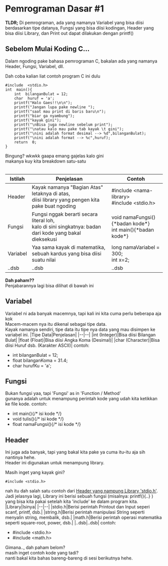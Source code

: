 
# Pemrograman Dasar #1

**TLDR;**
Di pemrograman, ada yang namanya Variabel yang bisa diisi berdasarkan tipe datanya, Fungsi yang bisa diisi kodingan, Header yang bisa diisi Library, dan Print out dapat dilakukan dengan printf()

## Sebelom Mulai Koding C...
Dalam ngoding pake bahasa pemrograman C, bakalan ada yang namanya Header, Fungsi, Variabel, dll.

Dah coba kalian liat contoh program C ini dulu
```
#include  <stdio.h>
int  main(){
	int  bilanganBulat = 12;
	char  huruf = 'a';
	printf("Halo Gaes!!\n\n");
	printf("Jangan lupa pake newline ");
	printf("saat mau print di baris baru\n");
	printf("biar ga nyambung");
	printf("kayak gini");
	printf("\nBisa juga newline sebelum print");
	printf("\natau kalo mau pake tab kayak \t gini");
	printf("\nini adalah format desimal --> %d",bilanganBulat);
	printf("\nini adalah format --> %c",huruf);
	return  0;
}
```
Bingung? wkwkk gaapa emang gajelas kalo gini<br>makanya kuy kita breakdown satu-satu<br><br>

|Istilah|Penjelasan|Contoh|
|--|--|--|
|Header|Kayak namanya "Bagian Atas" letaknya di atas,<br>diisi library yang pengen kita pake buat ngoding|#include \<nama-library\><br>#include \<stdio.h>|
|Fungsi|Fungsi nggak berarti secara literal loh,<br>kalo di sini singkatnya: badan dari kode yang bakal dieksekusi|void namaFungsi(){\*badan kode\*}<br>int main(){\*badan kode\*}|
|Variabel|Yaa sama kayak di matematika, sebuah kardus yang bisa diisi suatu nilai|long namaVariabel = 300;<br>int x=2;|
|..dsb|..dsb|..dsb|

**Dah paham??**<br>Penjabarannya lagi bisa dilihat di bawah ini

## Variabel
Variabel ni ada banyak macemnya, tapi kali ini kita cuma perlu beberapa aja kok<br>Macem-macem nya itu dikenal sebagai tipe data.<br>Kayak namanya sendiri, tipe data itu tipe nya data yang mau disimpen ke variabel ini.
|Tipe Data|Penjelasan|
|--|--|
|int (Integer)|Bisa diisi Bilangan Bulat|
|float (Float)|Bisa diisi Angka Koma (Desimal)|
|char (Character)|Bisa diisi Huruf dsb. (Karakter ASCII)|
contoh:
- int bilanganBulat = 12;
- float bilanganKoma = 31.4;
- char hurufKu = 'a';

## Fungsi
Bukan fungsi yaa, tapi 'Fungsi' as in 'Function / Method'<br>gunanya adalah untuk menampung perintah kode yang udah kita ketikkan ke file kode.
contoh:
- int main(){/* isi kode */}
- void tulis(){/* isi kode */}
- float namaFungsi(){/* isi kode */}

## Header
Ini juga ada banyak, tapi yang bakal kita pake ya cuma itu-itu aja sih nantinya hehe.<br>Header ini digunakan untuk menampung library.

Masih inget yang kayak gini?
```
#include <stdio.h>
```
nah itu dah salah satu contoh dari <u>Header yang nampung Library 'stdio.h'</u>.<br>Jadi jelasnya lagi, Library ini berisi sebuah fungsi (misalnya: printf(){..} ) yang bisa kita pakai setelah kita 'include' ke dalam program kita. 
|Library|Isinya|
|--|--|
|stdio.h|Berisi perintah Printout dan Input seperi scanf, printf, dsb.|
|string.h|Berisi perintah manipulasi String seperti menyalin string, membalik, dsb.|
|math.h|Berisi perintah operasi matematika seperti square-root, power, dsb.|
|..dsb|..dsb|
contoh:
- #include <stdio.h>
- #include <math.h>

Gimana.., dah paham belom?<br>masih inget contoh kode yang tadi?<br>nanti bakal kita bahas bareng-bareng di sesi berikutnya hehe.
